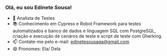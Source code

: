 ### Olá, eu sou Edinete Sousa!

- 🔭 Analista de Testes 
- 📚 Conhecimento em Cypress e Robot Framework para testes automatizados e banco de dados e linguagem SQL com PostgreSQL, criação e execução de cenáros de teste e script de teste com Gherking.
- 📫 Contate-me pelo e-mail: edinetesousaqa@gmail.com
- 😄 Pronomes: Ela/ Dela
